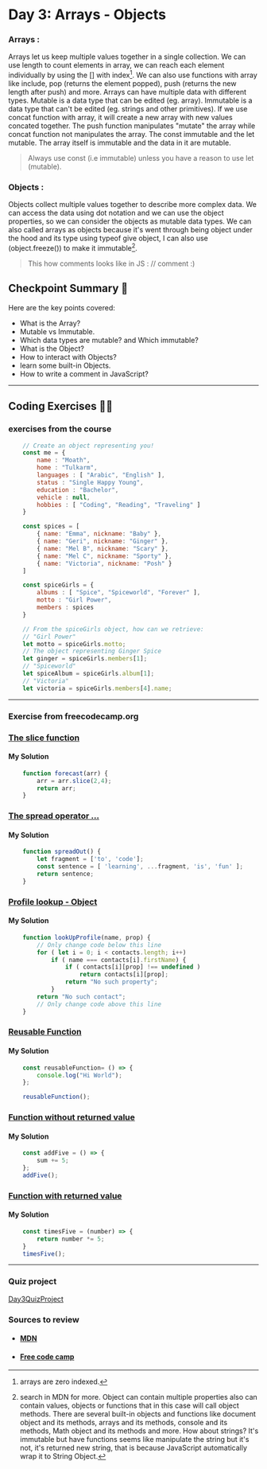 
# Day 3: Arrays - Objects

### Arrays :

Arrays let us keep multiple values together in a single collection. We can use length to count elements in array, we can reach each element individually by using the [] with index[^1]. We can also use functions with array like include, pop (returns the element popped), push (returns the new length after push) and more. Arrays can have multiple data with different types.
Mutable is a data type that can be edited (eg. array). Immutable is a data type that can't be edited (eg. strings and other primitives). If we use concat function with array, it will create a new array with new values concated together. The push function manipulates "mutate" the array while concat function not manipulates the array. The const immutable and the let mutable. The array itself is immutable and the data in it are mutable.
[^1]: arrays are zero indexed.
> Always use const (i.e immutable) unless you have a reason to use let (mutable).

### Objects :

Objects collect multiple values together to describe more complex data. We can access the data using dot notation and we can use the object properties, so we can consider the objects as mutable data types. We can also called arrays as objects because it's went through being object under the hood and its type using typeof give object, I can also use (object.freeze()) to make it immutable[^2].
[^2]: search in MDN for more. Object can contain multiple properties also can contain values, objects or functions that in this case will call object methods.
There are several built-in objects and functions like document object and its methods, arrays and its methods, console and its methods, Math object and its methods and more. How about strings? It's immutable but have functions seems like manipulate the string but it's not, it's returned new string, that is because JavaScript automatically wrap it to String Object.

> This how comments looks like in JS : // comment :)

## Checkpoint Summary :vertical_traffic_light:

Here are the key points covered:

- What is the Array?
- Mutable vs Immutable.
- Which data types are mutable? and Which immutable?
- What is the Object?
- How to interact with Objects?
- learn some built-in Objects.
- How to write a comment in JavaScript?

---

## Coding Exercises :man_technologist:

### exercises from the course

```javascript
    // Create an object representing you!
    const me = {
        name : "Moath",
        home : "Tulkarm",
        languages : [ "Arabic", "English" ],
        status : "Single Happy Young",
        education : "Bachelor",
        vehicle : null,
        hobbies : [ "Coding", "Reading", "Traveling" ]
    }
```

```javascript
    const spices = [
        { name: "Emma", nickname: "Baby" },
        { name: "Geri", nickname: "Ginger" },
        { name: "Mel B", nickname: "Scary" },
        { name: "Mel C", nickname: "Sporty" },
        { name: "Victoria", nickname: "Posh" }
    ]

    const spiceGirls = {
        albums : [ "Spice", "Spiceworld", "Forever" ],
        motto : "Girl Power",
        members : spices
    }

    // From the spiceGirls object, how can we retrieve:
    // "Girl Power"
    let motto = spiceGirls.motto;
    // The object representing Ginger Spice
    let ginger = spiceGirls.members[1];
    // "Spiceworld"
    let spiceAlbum = spiceGirls.album[1];
    // "Victoria"
    let victoria = spiceGirls.members[4].name;
```

---

### Exercise from freecodecamp.org

### [The slice function](https://www.freecodecamp.org/learn/javascript-algorithms-and-data-structures/basic-data-structures/copy-array-items-using-slice)

#### My Solution

```javascript
    function forecast(arr) {
        arr = arr.slice(2,4);
        return arr;
    }
```

### [The spread operator ...](https://www.freecodecamp.org/learn/javascript-algorithms-and-data-structures/basic-data-structures/combine-arrays-with-the-spread-operator)

#### My Solution

```javascript
    function spreadOut() {
        let fragment = ['to', 'code'];
        const sentence = [ 'learning', ...fragment, 'is', 'fun' ];
        return sentence;
    }
```

### [Profile lookup - Object](https://www.freecodecamp.org/learn/javascript-algorithms-and-data-structures/basic-javascript/profile-lookup)

#### My Solution

```javascript
    function lookUpProfile(name, prop) {
        // Only change code below this line
        for ( let i = 0; i < contacts.length; i++)
            if ( name === contacts[i].firstName) {
                if ( contacts[i][prop] !== undefined )
                    return contacts[i][prop];
                return "No such property";
            }
        return "No such contact";
        // Only change code above this line
    }
```

### [Reusable Function](https://www.freecodecamp.org/learn/javascript-algorithms-and-data-structures/basic-javascript/write-reusable-javascript-with-functions)

#### My Solution

```javascript
    const reusableFunction= () => {
        console.log("Hi World");
    };

    reusableFunction();
```

### [Function without returned value](https://www.freecodecamp.org/learn/javascript-algorithms-and-data-structures/basic-javascript/understanding-undefined-value-returned-from-a-function)

#### My Solution

```javascript
    const addFive = () => {
        sum += 5;
    };
    addFive();
```

### [Function with returned value](https://www.freecodecamp.org/learn/javascript-algorithms-and-data-structures/basic-javascript/return-a-value-from-a-function-with-return)

#### My Solution

```javascript
    const timesFive = (number) => {
        return number *= 5;
    }
    timesFive();
```

---

### Quiz project

[Day3QuizProject](./QuizProject/Quiz.html)

### Sources to review
- #### [MDN](https://developer.mozilla.org/)
- #### [Free code camp](https://www.freecodecamp.org/)